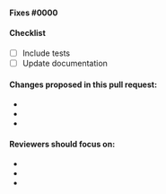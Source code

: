 #### Fixes #0000

#### Checklist
<!-- fill this section out if necessary, remove it otherwise -->

- [ ] Include tests
- [ ] Update documentation

#### Changes proposed in this pull request:

- <!-- fill this out -->
- <!-- fill this out -->
- <!-- fill this out -->

#### Reviewers should focus on:

- <!-- fill this out -->
- <!-- fill this out -->
- <!-- fill this out -->
